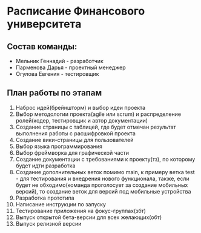 # Расписание Финансового университета

## Состав команды: 
- Мельник Геннадий - разработчик
- Парменова Дарья - проектный менеджер
- Огулова Евгения - тестировщик

## План работы по этапам

1. Наброс идей(брейншторм) и выбор идеи проекта
2. Выбор методологии проекта(agile или scrum) и распределение ролей(кодер, тестировщик и автор документации)
3. Создание страницы с таблицей, где будет отмечан результат выполнения работы с расшифровкой проекта
4. Создание вики-страницы для пользователей
5. Выбор языка программирования
6. Выбор фреймворка для графической части
7. Создание документации с требованиями к проекту(тз), по которому будет идти разработка
8. Создание дополнительных веток помимо main, к примеру ветка test - для тестирования и внедрения нового функционала, также, если будет не обходимо(команда проголосует за создание мобильных версий), то создание веток для версий под мобильные устройства
9. Разработка прототипа
10. Написание инструкции по запуску
11. Тестирование приложения на фокус-группах(збт)
12. Выпуск открытой бета-версии для всех желающих(обт)
13. Выпуск релизной версии

## 
